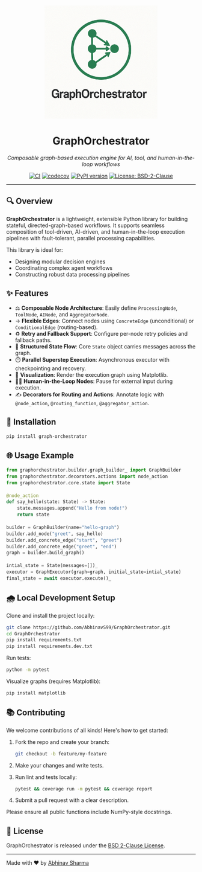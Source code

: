 <p align="center">
  <img src="https://raw.githubusercontent.com/AbhinavS99/GraphOrchestrator/main/logo/logo.png" alt="GraphOrchestrator Logo" width="300"/>
</p>

<h1 align="center">GraphOrchestrator</h1>

<p align="center">
  <em>Composable graph-based execution engine for AI, tool, and human-in-the-loop workflows</em>
</p>

<p align="center">
  <a href="https://github.com/AbhinavS99/GraphOrchestrator/actions/workflows/ci.yml"><img src="https://github.com/AbhinavS99/GraphOrchestrator/actions/workflows/ci.yml/badge.svg" alt="CI"/></a>
  <a href="https://codecov.io/gh/AbhinavS99/GraphOrchestrator"><img src="https://codecov.io/gh/AbhinavS99/GraphOrchestrator/graph/badge.svg?token=U69VNUUQ6I" alt="codecov"/></a>
  <a href="https://badge.fury.io/py/graph-orchestrator"><img src="https://badge.fury.io/py/graph-orchestrator.svg" alt="PyPI version"/></a>
  <a href="https://github.com/AbhinavS99/GraphOrchestrator/blob/main/LICENSE"><img src="https://img.shields.io/badge/License-BSD%202--Clause-orange.svg" alt="License: BSD-2-Clause"/></a>
</p>

---

## 🔍 Overview

**GraphOrchestrator** is a lightweight, extensible Python library for building stateful, directed-graph-based workflows. It supports seamless composition of tool-driven, AI-driven, and human-in-the-loop execution pipelines with fault-tolerant, parallel processing capabilities.

This library is ideal for:
- Designing modular decision engines
- Coordinating complex agent workflows
- Constructing robust data processing pipelines

## ✨ Features

- ⚖️ **Composable Node Architecture**: Easily define `ProcessingNode`, `ToolNode`, `AINode`, and `AggregatorNode`.
- → **Flexible Edges**: Connect nodes using `ConcreteEdge` (unconditional) or `ConditionalEdge` (routing-based).
- ♻️ **Retry and Fallback Support**: Configure per-node retry policies and fallback paths.
- 🌟 **Structured State Flow**: Core `State` object carries messages across the graph.
- ⏱️ **Parallel Superstep Execution**: Asynchronous executor with checkpointing and recovery.
- 🎨 **Visualization**: Render the execution graph using Matplotlib.
- 👨‍📚 **Human-in-the-Loop Nodes**: Pause for external input during execution.
- ✍️ **Decorators for Routing and Actions**: Annotate logic with `@node_action`, `@routing_function`, `@aggregator_action`.

## 🚀 Installation

```bash
pip install graph-orchestrator
```

## 🌐 Usage Example

```python
from graphorchestrator.builder.graph_builder_ import GraphBuilder
from graphorchestrator.decorators.actions import node_action
from graphorchestrator.core.state import State

@node_action
def say_hello(state: State) -> State:
    state.messages.append("Hello from node!")
    return state

builder = GraphBuilder(name="hello-graph")
builder.add_node("greet", say_hello)
builder.add_concrete_edge("start", "greet")
builder.add_concrete_edge("greet", "end")
graph = builder.build_graph()

intial_state = State(messages=[])_
executor = GraphExecutor(graph=graph, initial_state=intial_state)
final_state = await executor.execute()_
```

## 🌧️ Local Development Setup

Clone and install the project locally:

```bash
git clone https://github.com/AbhinavS99/GraphOrchestrator.git
cd GraphOrchestrator
pip install requirements.txt
pip install requirements.dev.txt
```

Run tests:

```bash
python -m pytest
```

Visualize graphs (requires Matplotlib):

```bash
pip install matplotlib
```

## 📚 Contributing

We welcome contributions of all kinds! Here's how to get started:

1. Fork the repo and create your branch:

   ```bash
   git checkout -b feature/my-feature
   ```

2. Make your changes and write tests.  
3. Run lint and tests locally:

   ```bash
   pytest && coverage run -m pytest && coverage report
   ```

4. Submit a pull request with a clear description.

Please ensure all public functions include NumPy-style docstrings.

## 📑 License

GraphOrchestrator is released under the [BSD 2-Clause License](https://github.com/AbhinavS99/GraphOrchestrator/blob/main/LICENSE).

---

Made with ❤️ by [Abhinav Sharma](https://github.com/AbhinavS99)
